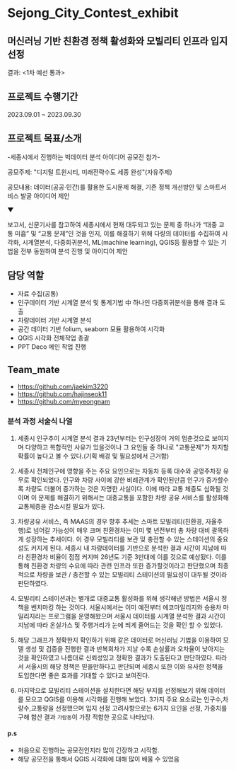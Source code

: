 # Sejong_City_Contest_exhibit

## 머신러닝 기반 친환경 정책 활성화와 모빌리티 인프라 입지 선정

결과: <1차 예선 통과>

## 프로젝트 수행기간

2023.09.01 ~ 2023.09.30

## 프로젝트 목표/소개

-세종시에서 진행하는 빅데이터 분석 아이디어 공모전 참가-

공모주제: "디지털 트윈시티, 미래전략수도 세종 완성"(자유주제)

공모내용: 데이터(공공·민간)를 활용한 도시문제 해결, 기존 정책 개선방안 및 스마트서비스 발굴 아이디어 제안

▼

보고서, 신문기사를 참고하여 세종시에서 현재 대두되고 있는 문제 중 하나가 “대중 교통 미흡” 및 “교통 문제”인 것을 인지,
이를 해결하기 위해 다량의 데이터를 수집하여 시각화, 시계열분석, 다중회귀분석, ML(machine learning), QGIS등 활용할 수 있는
기법을 전부 동원하여 분석 진행 및 아이디어 제안  


## 담당 역할
- 자료 수집(공통)
- 인구데이터 기반 시계열 분석 및 통계기법 中 하나인 다중회귀분석을 통해 결과 도출
- 차량데이터 기반 시계열 분석
- 공간 데이터 기반 folium, seaborn 모듈 활용하여 시각화
- QGIS 시각화 전체작업 총괄
- PPT Deco 메인 작업 진행  


## Team_mate
- https://github.com/jaekim3220
- https://github.com/hajinseok11
- https://github.com/myeongnam
  
### 분석 과정 서술식 나열

1. 세종시 인구추이 시계열 분석 결과 23년부터는 인구성장이 거의 멈춘것으로
   보여지며 다양하고 복합적인 사유가 있을것이나 그 요인들 중 하나로 "교통문제"가
   차지할 확률이 높다고 볼 수 있다.(기획 배경 및 필요성에서 근거함)

2. 세종시 전체인구에 영향을 주는 주요 요인으로는 자동차 등록 대수와 공영주차장 유무로 확인되었다. 인구와 차량 사이에 강한
   비례관계가 확인된만큼 인구가 증가할수록 차량도 더불어 증가하는 것은 자명한 사실이다. 이에 따라 교통 체증도 심화될 것이며
   이 문제를 해결하기 위해서는 대중교통을 포함한 차량 공유 서비스를 활성화해 교통체증을 감소시킬 필요가 있다.

3. 차량공유 서비스, 즉 MAAS의 경우 향후 추세는 스마트 모빌리티(친환경, 자율주행)로 넘어갈 가능성이 매우 크며 친환경차는 
   이미 몇 년전부터 총 차량 대비 괄목하게 성장하는 추세이다. 이 경우 모빌리티를 보관 및 충전할 수 있는 스테이션의 중요성도 
   커지게 된다. 세종시 내 차량데이터를 기반으로 분석한 결과 시간이 지남에 따라 친환경차 비율이 점점 커지며 26년도 기준 3만대에
   이를 것으로 예상됬다. 이를 통해 친환경 차량의 수요에 따라 관련 인프라 또한 증가할것이라고 판단했으며 최종적으로 차량을
   보관 / 충전할 수 있는 모빌리티 스테이션의 필요성이 대두될 것이라 판단하였다.

4. 모빌리티 스테이션과는 별개로 대중교통 활성화를 위해 생각해낸 방법은 서울시 정책을 벤치마킹 하는 것이다. 
   서울시에서는 이미 예전부터 에코마일리지와 승용차 마일리지라는 프로그램을 운영해왔으며 서울시 데이터를 
   시계열 분석한 결과 시간이 지남에 따라 온실가스 및 주행거리가 눈에 띄게 줄어드는 것을 확인 할 수 있었다.

5. 해당 그래프가 정확한지 확인하기 위해 같은 데이터로 머신러닝 기법을 이용하여 모델 생성 및 검증을 진행한 결과
   반복회차가 지날 수록 손실률과 오차율이 낮아지는 것을 확인하였고 나름대로 신뢰성있고 정확한 결과가 도출된다고 판단하였다.
   따라서 서울시의 해당 정책은 믿을만하다고 판단되며 세종시 또한 이와 유사한 정책을 도입한다면 좋은 효과를 기대할 수 있다고 보여진다.

6. 마지막으로 모빌리티 스테이션을 설치한다면 해당 부지를 선정해보기 위해 데이터를 모으고 QGIS를 이용해 시각화를 진행해 보았다.
   3가지 주요 요소로는 인구수,차량수,교통량을 선정했으며 입지 선정 고려사항으로는 6가지 요인을 선정, 가중치를 구해 합산 결과
   `가람동`이 가장 적합한 곳으로 나타났다.



#### p.s 

- 처음으로 진행하는 공모전인지라 많이 긴장하고 시작함.
- 해당 공모전을 통해서 QGIS 시각화에 대해 많이 배울 수 있었음


